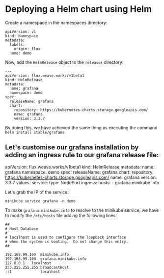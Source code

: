 # Deploying a Helm chart using Helm

Create a namespace in the namespaces directory:

```
apiVersion: v1
kind: Namespace
metadata:
  labels:
    origin: flux
  name: demo
```

Now, add the `HelmRelease` object to the `releases` directory:

```
---
apiVersion: flux.weave.works/v1beta1
kind: HelmRelease
metadata:
  name: grafana
  namespace: demo
spec:
  releaseName: grafana
  chart:
    repository: https://kubernetes-charts.storage.googleapis.com/
    name: grafana
    version: 3.3.7
```

By doing this, we have achieved the same thing as executing the command `helm install stable/grafana`

Let's customise our grafana installation by adding an ingress rule to our grafana release file:
---
apiVersion: flux.weave.works/v1beta1
kind: HelmRelease
metadata:
  name: grafana
  namespace: demo
spec:
  releaseName: grafana
  chart:
    repository: https://kubernetes-charts.storage.googleapis.com/
    name: grafana
    version: 3.3.7
  values:
    service:
      type: NodePort
    ingress:
    hosts:
      - grafana.minikube.info

Let's grab the IP of the service:

```
minikube service grafana -n demo
```

To make `grafana.minikube.info` to resolve to the minikube service, we have to modify the `/etc/hosts` file adding the following lines:

```
##
# Host Database
#
# localhost is used to configure the loopback interface
# when the system is booting.  Do not change this entry.
##

192.168.99.100	minikube.info
192.168.99.100  grafana.minikube.info
127.0.0.1	localhost
255.255.255.255	broadcasthost
::1             localhost
```

